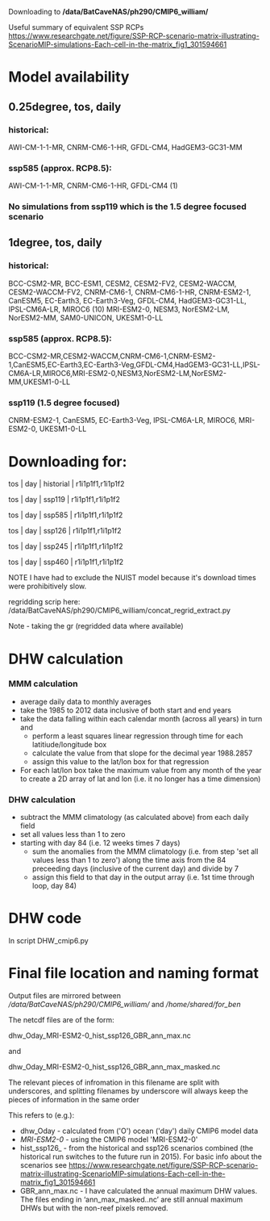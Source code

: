 Downloading to **/data/BatCaveNAS/ph290/CMIP6_william/**

Useful summary of equivalent SSP RCPs https://www.researchgate.net/figure/SSP-RCP-scenario-matrix-illustrating-ScenarioMIP-simulations-Each-cell-in-the-matrix_fig1_301594661

# Model availability

## 0.25degree, tos, daily

### historical:
AWI-CM-1-1-MR, CNRM-CM6-1-HR, GFDL-CM4, HadGEM3-GC31-MM

### ssp585 (approx. RCP8.5):
AWI-CM-1-1-MR, CNRM-CM6-1-HR, GFDL-CM4 (1)

### No simulations from ssp119 which is the 1.5 degree focused scenario

## 1degree, tos, daily

### historical:
BCC-CSM2-MR, BCC-ESM1, CESM2, CESM2-FV2, CESM2-WACCM, CESM2-WACCM-FV2, CNRM-CM6-1, CNRM-CM6-1-HR, CNRM-ESM2-1, CanESM5, EC-Earth3, EC-Earth3-Veg, GFDL-CM4, HadGEM3-GC31-LL, IPSL-CM6A-LR, MIROC6 (10)
 MRI-ESM2-0, NESM3, NorESM2-LM, NorESM2-MM, SAM0-UNICON, UKESM1-0-LL

### ssp585 (approx. RCP8.5):
BCC-CSM2-MR,CESM2-WACCM,CNRM-CM6-1,CNRM-ESM2-1,CanESM5,EC-Earth3,EC-Earth3-Veg,GFDL-CM4,HadGEM3-GC31-LL,IPSL-CM6A-LR,MIROC6,MRI-ESM2-0,NESM3,NorESM2-LM,NorESM2-MM,UKESM1-0-LL

### ssp119 (1.5 degree focused)
CNRM-ESM2-1, CanESM5, EC-Earth3-Veg, IPSL-CM6A-LR, MIROC6, MRI-ESM2-0, UKESM1-0-LL

# Downloading for:

tos | day | historial | r1i1p1f1,r1i1p1f2

tos | day | ssp119 | r1i1p1f1,r1i1p1f2

tos | day | ssp585 | r1i1p1f1,r1i1p1f2

tos | day | ssp126 | r1i1p1f1,r1i1p1f2

tos | day | ssp245 | r1i1p1f1,r1i1p1f2

tos | day | ssp460 | r1i1p1f1,r1i1p1f2

NOTE I have had to exclude the NUIST model because it's download times were prohibitively slow.

regridding scrip here: /data/BatCaveNAS/ph290/CMIP6_william/concat_regrid_extract.py

Note - taking the gr (regridded data where available)


# DHW calculation

### MMM calculation
* average daily data to monthly averages
* take the 1985 to 2012 data inclusive of both start and end years 
* take the data falling within each calendar month (across all years) in turn and
  * perform a least squares linear regression through time for each latitiude/longitude box
  * calculate the value from that slope for the decimal year 1988.2857
  * assign this value to the lat/lon box for that regression
* For each lat/lon box take the maximum value from any month of the year to create a 2D array of lat and lon (i.e. it no longer has a time dimension)

### DHW calculation
* subtract the MMM climatology (as calculated above) from each daily field
* set all values less than 1 to zero
* starting with day 84 (i.e. 12 weeks times 7 days)
  * sum the anomalies from the MMM climatology (i.e. from step 'set all values less than 1 to zero') along the time axis from the 84 preceeding days (inclusive of the current day) and divide by 7
  * assign this field to that day in the output array (i.e. 1st time through loop, day 84)

# DHW code

In script DHW_cmip6.py

# Final file location and naming format

Output files are mirrored between */data/BatCaveNAS/ph290/CMIP6_william/*  and */home/shared/for_ben*

The netcdf files are of the form:

dhw_Oday_MRI-ESM2-0_hist_ssp126_GBR_ann_max.nc 

and

dhw_Oday_MRI-ESM2-0_hist_ssp126_GBR_ann_max_masked.nc

The relevant pieces of infromation in this filename are split with underscores, and splitting filenames by underscore will always keep the pieces of information in the same order

This refers to (e.g.):

- dhw_Oday - calculated from ('O') ocean ('day') daily CMIP6 model data
- _MRI-ESM2-0_ - using the CMIP6 model 'MRI-ESM2-0'
- hist_ssp126_ - from the historical and ssp126 scenarios combined (the historical run switches to the future run in 2015). For basic info about the scenarios see https://www.researchgate.net/figure/SSP-RCP-scenario-matrix-illustrating-ScenarioMIP-simulations-Each-cell-in-the-matrix_fig1_301594661
- GBR_ann_max.nc - I have calculated the annual maximum DHW values. The files ending in ‘ann_max_masked..nc’ are still annual maximum DHWs but with the non-reef pixels removed.
